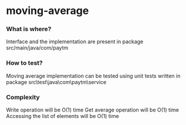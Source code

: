 # moving-average

### What is where?
Interface and the implementation are present in package src/main/java/com/paytm

### How to test?
Moving average implementation can be tested using unit tests written in package src\test\java\com\paytm\service

### Complexity
Write operation will be O(1) time 
Get average operation will be O(1) time
Accessing the list of elements will be O(1) time


